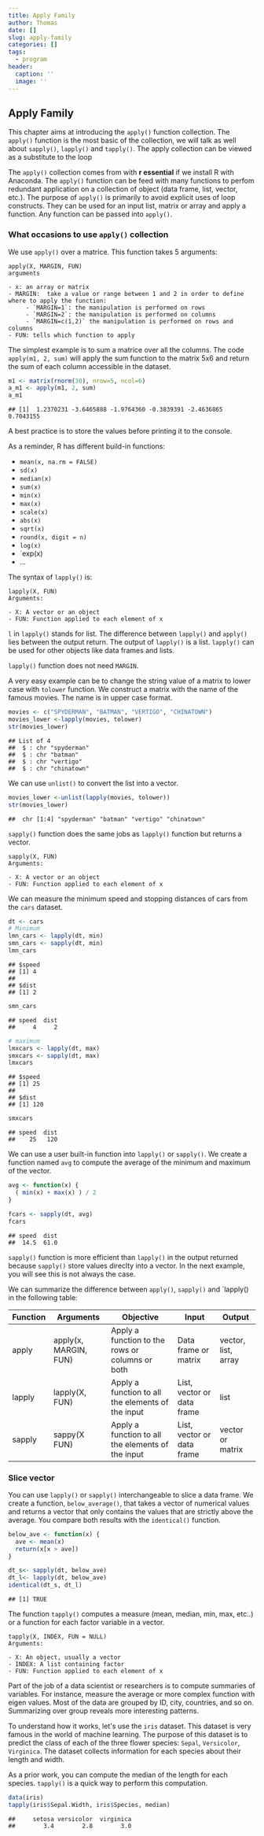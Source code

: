 ```yaml
---
title: Apply Family
author: Thomas
date: []
slug: apply-family
categories: []
tags:
  - program
header:
  caption: ''
  image: ''
---
```


## Apply Family

This chapter aims at introducing the `apply()` function collection. The `apply()` function is the most basic of the collection, we will talk as well about `sapply()`, `lapply()` and `tapply()`. The apply collection can be viewed as a substitute to the loop

The `apply()` collection comes from with **r essential** if we install R with Anaconda. The `apply()` function can be feed with many functions to perfom redundant application on a collection of object (data frame, list, vector, etc.). The purpose of `apply()` is primarily to avoid explicit uses of loop constructs. They can be used for an input list, matrix or array and apply a function. Any function can be passed into `apply()`.

### What occasions to use `apply()` collection

We use `apply()` over a matrice. This function takes 5 arguments:

```
apply(X, MARGIN, FUN)
arguments

- x: an array or matrix
- MARGIN:  take a value or range between 1 and 2 in order to define where to apply the function:
     - `MARGIN=1`: the manipulation is performed on rows
     - `MARGIN=2`: the manipulation is performed on columns
     - `MARGIN=c(1,2)` the manipulation is performed on rows and columns
- FUN: tells which function to apply  
```

The simplest example is to sum a matrice over all the columns. The code `apply(m1, 2, sum)` will apply the sum function to the matrix 5x6 and return the sum of each column accessible in the dataset. 


```r
m1 <- matrix(rnorm(30), nrow=5, ncol=6)
a_m1 <- apply(m1, 2, sum)
a_m1
```

```
## [1]  1.2370231 -3.6465888 -1.9764360 -0.3839391 -2.4636865  0.7043155
```

A best practice is to store the values before printing it to the console.

As a reminder, R has different build-in functions:

- `mean(x, na.rm = FALSE)`
- `sd(x)`
- `median(x)`
- `sum(x)`
- `min(x)`
- `max(x)`
- `scale(x)`
- `abs(x)`
- `sqrt(x)`
- `round(x, digit = n)`
- `log(x)`
- `exp(x)
- ...

The syntax of `lapply()` is:

```
lapply(X, FUN)
Arguments:
  
- X: A vector or an object
- FUN: Function applied to each element of x
```

`l` in `lapply()` stands for list. The difference between `lapply()` and `apply()` lies between the output return. The output of `lapply()` is a list. `lapply()` can be used for other objects like data frames  and lists.

`lapply()` function does not need `MARGIN`. 

A very easy example can be to change the string value of a matrix to lower case with `tolower` function. We construct a matrix with the name of the famous movies. The name is in upper case format.


```r
movies <- c("SPYDERMAN", "BATMAN", "VERTIGO", "CHINATOWN")
movies_lower <-lapply(movies, tolower)
str(movies_lower)
```

```
## List of 4
##  $ : chr "spyderman"
##  $ : chr "batman"
##  $ : chr "vertigo"
##  $ : chr "chinatown"
```

We can use `unlist()` to convert the list into a vector. 


```r
movies_lower <-unlist(lapply(movies, tolower))
str(movies_lower)
```

```
##  chr [1:4] "spyderman" "batman" "vertigo" "chinatown"
```

`sapply()` function does the same jobs as `lapply()` function but returns a vector.

```
sapply(X, FUN)
Arguments:
  
- X: A vector or an object
- FUN: Function applied to each element of x
```

We can measure the minimum speed and stopping distances of cars from the `cars` dataset. 


```r
dt <- cars
# Minimum
lmn_cars <- lapply(dt, min)
smn_cars <- sapply(dt, min)
lmn_cars
```

```
## $speed
## [1] 4
## 
## $dist
## [1] 2
```

```r
smn_cars
```

```
## speed  dist 
##     4     2
```

```r
# maximum
lmxcars <- lapply(dt, max)
smxcars <- sapply(dt, max)
lmxcars
```

```
## $speed
## [1] 25
## 
## $dist
## [1] 120
```

```r
smxcars
```

```
## speed  dist 
##    25   120
```

We can use a user built-in function into `lapply()` or `sapply()`. We create a function named `avg` to compute the average of the minimum and maximum of the vector. 


```r
avg <- function(x) {
  ( min(x) + max(x) ) / 2
}

fcars <- sapply(dt, avg)
fcars
```

```
## speed  dist 
##  14.5  61.0
```

`sapply()` function is more efficient than `lapply()` in the output returned because `sapply()` store values direclty into a vector. In the next example, you will see this is not always the case.

We can summarize the difference between `apply()`, `sapply()` and `lapply() in the following table:

| Function | Arguments             | Objective                                         | Input                      | Output              |
|----------|-----------------------|---------------------------------------------------|----------------------------|---------------------|
| apply    | apply(x, MARGIN, FUN) | Apply a function to the rows or columns or both   | Data frame or matrix       | vector, list, array |
| lapply   | lapply(X, FUN)        | Apply a function to all the elements of the input | List, vector or data frame | list                |
| sapply   | sappy(X FUN)          | Apply a function to all the elements of the input | List, vector or data frame | vector or matrix    |

### Slice vector

You can use `lapply()` or `sapply()` interchangeable to slice a data frame. We create a function, `below_average()`, that takes a vector of numerical values and returns a vector that only contains the values that are strictly above the average. You compare both results with the `identical()` function.


```r
below_ave <- function(x) {
  ave <- mean(x)
  return(x[x > ave])
}

dt_s<- sapply(dt, below_ave)
dt_l<- lapply(dt, below_ave)
identical(dt_s, dt_l)
```

```
## [1] TRUE
```

The function `tapply()` computes a measure (mean, median, min, max, etc..) or a function for each factor variable in a vector. 

```
tapply(X, INDEX, FUN = NULL)
Arguments:
  
- X: An object, usually a vector
- INDEX: A list containing factor
- FUN: Function applied to each element of x
```

Part of the job of a data scientist or researchers is to compute summaries of variables. For instance, measure the average or more complex function with eigen values. Most of the data are grouped by ID, city, countries, and so on. Summarizing over group reveals more interesting patterns. 

To understand how it works, let's use the `iris` dataset. This dataset is very famous in the world of machine learning. The purpose of this dataset is to predict the class of each of the three flower species:  `Sepal`, `Versicolor`, `Virginica`. The dataset collects information for each species about their length  and width. 

As a prior work, you can compute the median of the length for each species. `tapply()` is a quick way to perform this computation.  


```r
data(iris)
tapply(iris$Sepal.Width, iris$Species, median)
```

```
##     setosa versicolor  virginica 
##        3.4        2.8        3.0
```
